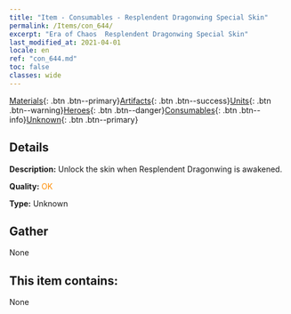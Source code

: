 ```yaml
---
title: "Item - Consumables - Resplendent Dragonwing Special Skin"
permalink: /Items/con_644/
excerpt: "Era of Chaos  Resplendent Dragonwing Special Skin"
last_modified_at: 2021-04-01
locale: en
ref: "con_644.md"
toc: false
classes: wide
---
```

 [Materials](/Items/){: .btn .btn--primary}[Artifacts](/Items/Artifacts/){: .btn .btn--success}[Units](/Items/Units/){: .btn .btn--warning}[Heroes](/Items/Heroes/){: .btn .btn--danger}[Consumables](/Items/Consumables/){: .btn .btn--info}[Unknown](/Items/Unknown/){: .btn .btn--primary}

## Details
 **Description:** Unlock the skin when Resplendent Dragonwing is awakened.

 **Quality:** <span style="color: #FF8C00">OK</span>

 **Type:** Unknown

## Gather

  None

## This item contains:

  None

